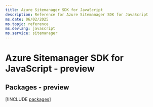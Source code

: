 ```yaml
---
title: Azure Sitemanager SDK for JavaScript
description: Reference for Azure Sitemanager SDK for JavaScript
ms.date: 06/02/2025
ms.topic: reference
ms.devlang: javascript
ms.service: sitemanager
---
```

# Azure Sitemanager SDK for JavaScript - preview
## Packages - preview
[!INCLUDE [packages](sitemanager-index.md)]